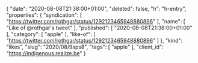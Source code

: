{
  "date": "2020-08-08T21:38:00+01:00",
  "deleted": false,
  "h": "h-entry",
  "properties": {
    "syndication": [
      "https://twitter.com/rothgar/status/1292123465948880896"
    ],
    "name": [
      "Like of @rothgar's tweet"
    ],
    "published": [
      "2020-08-08T21:38:00+01:00"
    ],
    "category": [
      "apple"
    ],
    "like-of": [
      "https://twitter.com/rothgar/status/1292123465948880896"
    ]
  },
  "kind": "likes",
  "slug": "2020/08/9sps8",
  "tags": [
    "apple"
  ],
  "client_id": "https://indigenous.realize.be"
}
